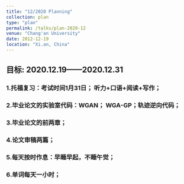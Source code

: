 ```yaml
---
title: "12/2020 Planning"
collection: plan
type: "plan"
permalink: /talks/plan-2020-12
venue: "Chang'an University"
date: 2012-12-19
location: "Xi.an, China"
---
```


## 目标: 2020.12.19——2020.12.31

### 1.托福复习：考试时间1月31日； 听力+口语+阅读+写作；
### 2.毕业论文的实验室代码：WGAN； WGA-GP；轨迹逆向代码；
### 3.毕业论文的前两章；
### 4.论文审稿两篇；
### 5.每天按时作息：早睡早起，不睡午觉；
### 6.单词每天一小时；



